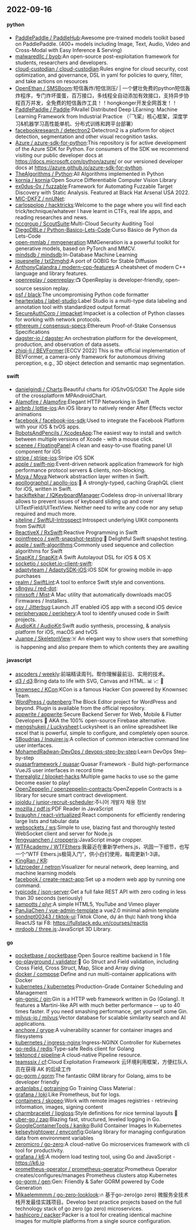 ## 2022-09-16

#### python
* [PaddlePaddle / PaddleHub](https://github.com/PaddlePaddle/PaddleHub):Awesome pre-trained models toolkit based on PaddlePaddle. (400+ models including Image, Text, Audio, Video and Cross-Modal with Easy Inference & Serving)
* [malwaredllc / byob](https://github.com/malwaredllc/byob):An open-source post-exploitation framework for students, researchers and developers.
* [cloud-custodian / cloud-custodian](https://github.com/cloud-custodian/cloud-custodian):Rules engine for cloud security, cost optimization, and governance, DSL in yaml for policies to query, filter, and take actions on resources
* [OpenEthan / SMSBoom](https://github.com/OpenEthan/SMSBoom):短信轰炸/短信测压/ | 一个健壮免费的python短信轰炸程序，专门炸坏蛋蛋，百万接口，多线程全自动添加有效接口，支持异步协程百万并发，全免费的短信轰炸工具！！hongkonger开发全网首发！！
* [PaddlePaddle / Paddle](https://github.com/PaddlePaddle/Paddle):PArallel Distributed Deep LEarning: Machine Learning Framework from Industrial Practice （『飞桨』核心框架，深度学习&机器学习高性能单机、分布式训练和跨平台部署）
* [facebookresearch / detectron2](https://github.com/facebookresearch/detectron2):Detectron2 is a platform for object detection, segmentation and other visual recognition tasks.
* [Azure / azure-sdk-for-python](https://github.com/Azure/azure-sdk-for-python):This repository is for active development of the Azure SDK for Python. For consumers of the SDK we recommend visiting our public developer docs at https://docs.microsoft.com/python/azure/ or our versioned developer docs at https://azure.github.io/azure-sdk-for-python.
* [TheAlgorithms / Python](https://github.com/TheAlgorithms/Python):All Algorithms implemented in Python
* [kornia / kornia](https://github.com/kornia/kornia):Open Source Differentiable Computer Vision Library
* [ex0dus-0x / fuzzable](https://github.com/ex0dus-0x/fuzzable):Framework for Automating Fuzzable Target Discovery with Static Analysis. Featured at Black Hat Arsenal USA 2022.
* [MIC-DKFZ / nnUNet](https://github.com/MIC-DKFZ/nnUNet):
* [carlospolop / hacktricks](https://github.com/carlospolop/hacktricks):Welcome to the page where you will find each trick/technique/whatever I have learnt in CTFs, real life apps, and reading researches and news.
* [nccgroup / ScoutSuite](https://github.com/nccgroup/ScoutSuite):Multi-Cloud Security Auditing Tool
* [DiegoDBLe / Python-Basico-Lets-Code](https://github.com/DiegoDBLe/Python-Basico-Lets-Code):Curso Básico de Python da Lets-Code
* [open-mmlab / mmgeneration](https://github.com/open-mmlab/mmgeneration):MMGeneration is a powerful toolkit for generative models, based on PyTorch and MMCV.
* [mindsdb / mindsdb](https://github.com/mindsdb/mindsdb):In-Database Machine Learning
* [jquesnelle / txt2imghd](https://github.com/jquesnelle/txt2imghd):A port of GOBIG for Stable Diffusion
* [AnthonyCalandra / modern-cpp-features](https://github.com/AnthonyCalandra/modern-cpp-features):A cheatsheet of modern C++ language and library features.
* [openreplay / openreplay](https://github.com/openreplay/openreplay):📺
OpenReplay is developer-friendly, open-source session replay.
* [psf / black](https://github.com/psf/black):The uncompromising Python code formatter
* [heartexlabs / label-studio](https://github.com/heartexlabs/label-studio):Label Studio is a multi-type data labeling and annotation tool with standardized output format
* [SecureAuthCorp / impacket](https://github.com/SecureAuthCorp/impacket):Impacket is a collection of Python classes for working with network protocols.
* [ethereum / consensus-specs](https://github.com/ethereum/consensus-specs):Ethereum Proof-of-Stake Consensus Specifications
* [dagster-io / dagster](https://github.com/dagster-io/dagster):An orchestration platform for the development, production, and observation of data assets.
* [zhiqi-li / BEVFormer](https://github.com/zhiqi-li/BEVFormer):[ECCV 2022] This is the official implementation of BEVFormer, a camera-only framework for autonomous driving perception, e.g., 3D object detection and semantic map segmentation.

#### swift
* [danielgindi / Charts](https://github.com/danielgindi/Charts):Beautiful charts for iOS/tvOS/OSX! The Apple side of the crossplatform MPAndroidChart.
* [Alamofire / Alamofire](https://github.com/Alamofire/Alamofire):Elegant HTTP Networking in Swift
* [airbnb / lottie-ios](https://github.com/airbnb/lottie-ios):An iOS library to natively render After Effects vector animations
* [facebook / facebook-ios-sdk](https://github.com/facebook/facebook-ios-sdk):Used to integrate the Facebook Platform with your iOS & tvOS apps.
* [RobotsAndPencils / XcodesApp](https://github.com/RobotsAndPencils/XcodesApp):The easiest way to install and switch between multiple versions of Xcode - with a mouse click.
* [scenee / FloatingPanel](https://github.com/scenee/FloatingPanel):A clean and easy-to-use floating panel UI component for iOS
* [stripe / stripe-ios](https://github.com/stripe/stripe-ios):Stripe iOS SDK
* [apple / swift-nio](https://github.com/apple/swift-nio):Event-driven network application framework for high performance protocol servers & clients, non-blocking.
* [Moya / Moya](https://github.com/Moya/Moya):Network abstraction layer written in Swift.
* [apollographql / apollo-ios](https://github.com/apollographql/apollo-ios):📱
A strongly-typed, caching GraphQL client for iOS, written in Swift.
* [hackiftekhar / IQKeyboardManager](https://github.com/hackiftekhar/IQKeyboardManager):Codeless drop-in universal library allows to prevent issues of keyboard sliding up and cover UITextField/UITextView. Neither need to write any code nor any setup required and much more.
* [siteline / SwiftUI-Introspect](https://github.com/siteline/SwiftUI-Introspect):Introspect underlying UIKit components from SwiftUI
* [ReactiveX / RxSwift](https://github.com/ReactiveX/RxSwift):Reactive Programming in Swift
* [pointfreeco / swift-snapshot-testing](https://github.com/pointfreeco/swift-snapshot-testing):📸
Delightful Swift snapshot testing.
* [apple / swift-algorithms](https://github.com/apple/swift-algorithms):Commonly used sequence and collection algorithms for Swift
* [SnapKit / SnapKit](https://github.com/SnapKit/SnapKit):A Swift Autolayout DSL for iOS & OS X
* [socketio / socket.io-client-swift](https://github.com/socketio/socket.io-client-swift):
* [adaptyteam / AdaptySDK-iOS](https://github.com/adaptyteam/AdaptySDK-iOS):iOS SDK for growing mobile in-app purchases
* [realm / SwiftLint](https://github.com/realm/SwiftLint):A tool to enforce Swift style and conventions.
* [s8ngyu / red-dot](https://github.com/s8ngyu/red-dot):
* [ninxsoft / Mist](https://github.com/ninxsoft/Mist):A Mac utility that automatically downloads macOS Firmwares / Installers.
* [osy / Jitterbug](https://github.com/osy/Jitterbug):Launch JIT enabled iOS app with a second iOS device
* [peripheryapp / periphery](https://github.com/peripheryapp/periphery):A tool to identify unused code in Swift projects.
* [AudioKit / AudioKit](https://github.com/AudioKit/AudioKit):Swift audio synthesis, processing, & analysis platform for iOS, macOS and tvOS
* [Juanpe / SkeletonView](https://github.com/Juanpe/SkeletonView):☠️
An elegant way to show users that something is happening and also prepare them to which contents they are awaiting

#### javascript
* [ascoders / weekly](https://github.com/ascoders/weekly):前端精读周刊。帮你理解最前沿、实用的技术。
* [d3 / d3](https://github.com/d3/d3):Bring data to life with SVG, Canvas and HTML.
📊
📈
🎉
* [knownsec / KCon](https://github.com/knownsec/KCon):KCon is a famous Hacker Con powered by Knownsec Team.
* [WordPress / gutenberg](https://github.com/WordPress/gutenberg):The Block Editor project for WordPress and beyond. Plugin is available from the official repository.
* [appwrite / appwrite](https://github.com/appwrite/appwrite):Secure Backend Server for Web, Mobile & Flutter Developers
🚀
AKA the 100% open-source Firebase alternative.
* [mengshukeji / Luckysheet](https://github.com/mengshukeji/Luckysheet):Luckysheet is an online spreadsheet like excel that is powerful, simple to configure, and completely open source.
* [SBoudrias / Inquirer.js](https://github.com/SBoudrias/Inquirer.js):A collection of common interactive command line user interfaces.
* [MohamedRadwan-DevOps / devops-step-by-step](https://github.com/MohamedRadwan-DevOps/devops-step-by-step):Learn DevOps Step-by-step
* [quasarframework / quasar](https://github.com/quasarframework/quasar):Quasar Framework - Build high-performance VueJS user interfaces in record time
* [therealgliz / blooket-hacks](https://github.com/therealgliz/blooket-hacks):Multiple game hacks to use so the game become easier to play!
* [OpenZeppelin / openzeppelin-contracts](https://github.com/OpenZeppelin/openzeppelin-contracts):OpenZeppelin Contracts is a library for secure smart contract development.
* [jojoldu / junior-recruit-scheduler](https://github.com/jojoldu/junior-recruit-scheduler):주니어 개발자 채용 정보
* [mozilla / pdf.js](https://github.com/mozilla/pdf.js):PDF Reader in JavaScript
* [bvaughn / react-virtualized](https://github.com/bvaughn/react-virtualized):React components for efficiently rendering large lists and tabular data
* [websockets / ws](https://github.com/websockets/ws):Simple to use, blazing fast and thoroughly tested WebSocket client and server for Node.js
* [fengyuanchen / cropperjs](https://github.com/fengyuanchen/cropperjs):JavaScript image cropper.
* [WTFAcademy / WTFEthers](https://github.com/WTFAcademy/WTFEthers):我最近在重新学ethers.js，巩固一下细节，也写一个“WTF Ethers.js极简入门”，供小白们使用，每周更新1-3讲。
* [KingRan / KR](https://github.com/KingRan/KR):
* [lutzroeder / netron](https://github.com/lutzroeder/netron):Visualizer for neural network, deep learning, and machine learning models
* [facebook / create-react-app](https://github.com/facebook/create-react-app):Set up a modern web app by running one command.
* [typicode / json-server](https://github.com/typicode/json-server):Get a full fake REST API with zero coding in less than 30 seconds (seriously)
* [sampotts / plyr](https://github.com/sampotts/plyr):A simple HTML5, YouTube and Vimeo player
* [PanJiaChen / vue-admin-template](https://github.com/PanJiaChen/vue-admin-template):a vue2.0 minimal admin template
* [sondnpt00343 / tiktok-ui](https://github.com/sondnpt00343/tiktok-ui):Tiktok Clone, dự án thực hành trong khóa ReactJS tại F8: https://fullstack.edu.vn/courses/reactjs
* [mrdoob / three.js](https://github.com/mrdoob/three.js):JavaScript 3D Library.

#### go
* [pocketbase / pocketbase](https://github.com/pocketbase/pocketbase):Open Source realtime backend in 1 file
* [go-playground / validator](https://github.com/go-playground/validator):💯
Go Struct and Field validation, including Cross Field, Cross Struct, Map, Slice and Array diving
* [docker / compose](https://github.com/docker/compose):Define and run multi-container applications with Docker
* [kubernetes / kubernetes](https://github.com/kubernetes/kubernetes):Production-Grade Container Scheduling and Management
* [gin-gonic / gin](https://github.com/gin-gonic/gin):Gin is a HTTP web framework written in Go (Golang). It features a Martini-like API with much better performance -- up to 40 times faster. If you need smashing performance, get yourself some Gin.
* [milvus-io / milvus](https://github.com/milvus-io/milvus):Vector database for scalable similarity search and AI applications.
* [anchore / grype](https://github.com/anchore/grype):A vulnerability scanner for container images and filesystems
* [kubernetes / ingress-nginx](https://github.com/kubernetes/ingress-nginx):Ingress-NGINX Controller for Kubernetes
* [go-redis / redis](https://github.com/go-redis/redis):Type-safe Redis client for Golang
* [tektoncd / pipeline](https://github.com/tektoncd/pipeline):A cloud-native Pipeline resource.
* [teamssix / cf](https://github.com/teamssix/cf):Cloud Exploitation Framework 云环境利用框架，方便红队人员在获得 AK 的后续工作
* [go-gorm / gorm](https://github.com/go-gorm/gorm):The fantastic ORM library for Golang, aims to be developer friendly
* [ardanlabs / gotraining](https://github.com/ardanlabs/gotraining):Go Training Class Material :
* [grafana / loki](https://github.com/grafana/loki):Like Prometheus, but for logs.
* [containers / skopeo](https://github.com/containers/skopeo):Work with remote images registries - retrieving information, images, signing content
* [charmbracelet / lipgloss](https://github.com/charmbracelet/lipgloss):Style definitions for nice terminal layouts
👄
* [uber-go / zap](https://github.com/uber-go/zap):Blazing fast, structured, leveled logging in Go.
* [GoogleContainerTools / kaniko](https://github.com/GoogleContainerTools/kaniko):Build Container Images In Kubernetes
* [kelseyhightower / envconfig](https://github.com/kelseyhightower/envconfig):Golang library for managing configuration data from environment variables
* [zeromicro / go-zero](https://github.com/zeromicro/go-zero):A cloud-native Go microservices framework with cli tool for productivity.
* [grafana / k6](https://github.com/grafana/k6):A modern load testing tool, using Go and JavaScript - https://k6.io
* [prometheus-operator / prometheus-operator](https://github.com/prometheus-operator/prometheus-operator):Prometheus Operator creates/configures/manages Prometheus clusters atop Kubernetes
* [go-gorm / gen](https://github.com/go-gorm/gen):Gen: Friendly & Safer GORM powered by Code Generation
* [Mikaelemmmm / go-zero-looklook](https://github.com/Mikaelemmmm/go-zero-looklook):🔥
基于go-zero(go zero) 微服务全技术栈开发最佳实践项目。Develop best practice projects based on the full technology stack of go zero (go zero) microservices.
* [hashicorp / packer](https://github.com/hashicorp/packer):Packer is a tool for creating identical machine images for multiple platforms from a single source configuration.
